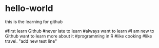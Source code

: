 # hello-world
this is the learning for github

#first learn Github
#never late to learn
#always want to learn
#I am new to Github want to learn more about it
#programming in R 
#like cooking 
#like travel.
"add new test line"

